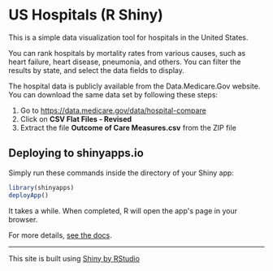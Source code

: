 US Hospitals (R Shiny)
======================
This is a simple data visualization tool for hospitals in the United States.

You can rank hospitals by mortality rates from various causes,
such as heart failure, heart disease, pneumonia, and others.
You can filter the results by state, and select the data fields to display.

The hospital data is publicly available from the Data.Medicare.Gov website.
You can download the same data set by following these steps:
  
1. Go to https://data.medicare.gov/data/hospital-compare
2. Click on **CSV Flat Files - Revised**
3. Extract the file **Outcome of Care Measures.csv** from the ZIP file

## Deploying to shinyapps.io

Simply run these commands inside the directory of your Shiny app:

```R
library(shinyapps)
deployApp()
```

It takes a while. When completed, R will open the app's page in your browser.

For more details, [see the docs][2].

---
This site is built using [Shiny by RStudio][1]

[1]: http://shiny.rstudio.com/
[2]: https://github.com/rstudio/shinyapps/blob/master/guide/guide.md